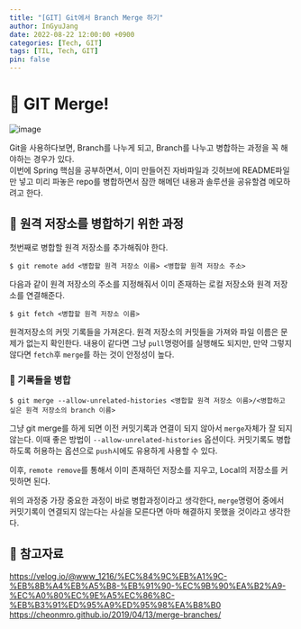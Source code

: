 ```yaml
---
title: "[GIT] Git에서 Branch Merge 하기"
author: InGyuJang
date: 2022-08-22 12:00:00 +0900
categories: [Tech, GIT]
tags: [TIL, Tech, GIT]
pin: false
---
```


# 📌 GIT Merge!

![image](https://media.giphy.com/media/cFkiFMDg3iFoI/giphy.gif)

Git을 사용하다보면, Branch를 나누게 되고, Branch를 나누고 병합하는 과정을 꼭 해야하는 경우가 있다.  
이번에 Spring 핵심을 공부하면서, 이미 만들어진 자바파일과 깃허브에 README파일만 넣고 미리 파놓은 repo를 병합하면서 잠깐 해메던 내용과 솔루션을 공유할겸 메모하려고 한다.

## 📎 원격 저장소를 병합하기 위한 과정

첫번째로 병합할 원격 저장소를 추가해줘야 한다.

```
$ git remote add <병합할 원격 저장소 이름> <병합할 원격 저장소 주소>
```

다음과 같이 원격 저장소의 주소를 지정해줘서 이미 존재하는 로컬 저장소와 원격 저장소를 연결해준다.

```
$ git fetch <병합할 원격 저장소 이름>
```

원격저장소의 커밋 기록들을 가져온다. 원격 저장소의 커밋들을 가져와 파일 이름은 문제가 없는지 확인한다. 내용이 같다면 그냥 `pull`명령어를 실행해도 되지만, 만약 그렇지 않다면 `fetch`후 `merge`를 하는 것이 안정성이 높다.

### 📎 기록들을 병합

```
$ git merge --allow-unrelated-histories <병합할 원격 저장소 이름>/<병합하고 싶은 원격 저장소의 branch 이름>
```

그냥 git merge를 하게 되면 이전 커밋기록과 연결이 되지 않아서 `merge`자체가 잘 되지 않는다. 이때 좋은 방법이 `--allow-unrelated-histories` 옵션이다. 커밋기록도 병합하도록 허용하는 옵션으로 `push`시에도 유용하게 사용할 수 있다.

이후, `remote remove`를 통해서 이미 존재하던 저장소를 지우고, Local의 저장소를 커밋하면 된다.

위의 과정중 가장 중요한 과정이 바로 병합과정이라고 생각한다, `merge`명령어 중에서 커밋기록이 연결되지 않는다는 사실을 모른다면 아마 해결하지 못했을 것이라고 생각한다.

## 📖 참고자료

https://velog.io/@www_1216/%EC%84%9C%EB%A1%9C-%EB%8B%A4%EB%A5%B8-%EB%91%90-%EC%9B%90%EA%B2%A9-%EC%A0%80%EC%9E%A5%EC%86%8C-%EB%B3%91%ED%95%A9%ED%95%98%EA%B8%B0
https://cheonmro.github.io/2019/04/13/merge-branches/

